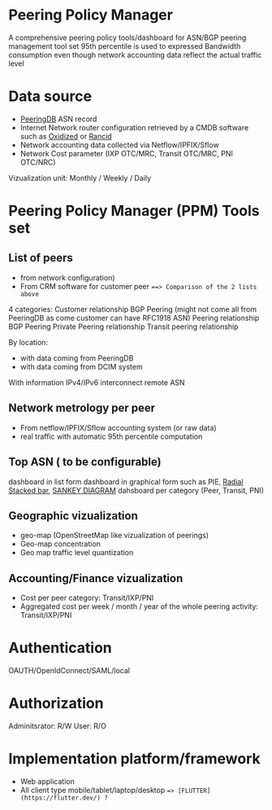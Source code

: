 # Peering Policy Manager
A comprehensive peering policy tools/dashboard for ASN/BGP peering management tool set
95th percentile is used to expressed Bandwidth consumption even though network accounting data reflect the actual traffic level

# Data source
* [PeeringDB](https://www.peeringdb.com/) ASN record
* Internet Network router configuration retrieved by a CMDB software such as [Oxidized](https://github.com/ytti/oxidized) or [Rancid](https://shrubbery.net/rancid/)
* Network accounting data collected via Netflow/IPFIX/Sflow
* Network Cost parameter (IXP OTC/MRC, Transit OTC/MRC, PNI OTC/NRC)

Vizualization unit: Monthly / Weekly / Daily

# Peering Policy Manager (PPM) Tools set
## List of peers 
* from network configuration)
* From CRM software for customer peer
`==> Comparison of the 2 lists above`

4 categories: 
Customer relationship BGP Peering (might not come all from PeeringDB as come customer can have RFC1918 ASN)
Peering relationship BGP Peering
Private Peering relationship
Transit peering relationship

By location: 
* with data coming from PeeringDB
* with data coming from DCIM system 

With information
IPv4/IPv6 interconnect
remote ASN

## Network metrology per peer
* From netflow/IPFIX/Sflow accounting system (or raw data)
* real traffic with automatic 95th percentile computation

## Top <x> ASN (<x> to be configurable)
dashboard in list form
dashboard in graphical form such as PIE, [Radial Stacked bar](https://observablehq.com/@d3/radial-stacked-bar-chart), [SANKEY DIAGRAM](https://observablehq.com/@d3/sankey-diagram)
dahsboard per category (Peer, Transit, PNI)

## Geographic vizualization
* geo-map (OpenStreetMap like vizualization of peerings)
* Geo-map concentration
* Geo map traffic level quantization

## Accounting/Finance vizualization
* Cost per peer category: Transit/IXP/PNI
* Aggregated cost per week / month / year of the whole peering activity: Transit/IXP/PNI

# Authentication
OAUTH/OpenIdConnect/SAML/local
# Authorization
Adminitsrator: R/W
User: R/O

# Implementation platform/framework
* Web application
* All client type mobile/tablet/laptop/desktop
`=> [FLUTTER](https://flutter.dev/) ?`
